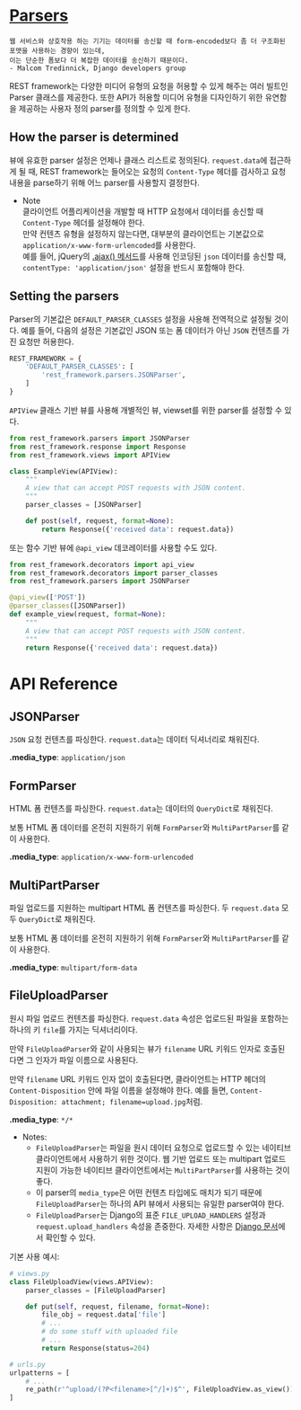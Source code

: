 # [Parsers](https://www.django-rest-framework.org/api-guide/parsers/)
```
웹 서비스와 상호작용 하는 기기는 데이터를 송신할 때 form-encoded보다 좀 더 구조화된 포맷을 사용하는 경향이 있는데,
이는 단순한 폼보다 더 복잡한 데이터를 송신하기 때문이다.
- Malcom Tredinnick, Django developers group
```

REST framework는 다양한 미디어 유형의 요청을 허용할 수 있게 해주는 여러 빌트인 Parser 클래스를 제공한다. 또한 API가 허용할 미디어 유형을 디자인하기 위한 유연함을 제공하는 사용자 정의 parser를 정의할 수 있게 한다.

## How the parser is determined
뷰에 유효한 parser 설정은 언제나 클래스 리스트로 정의된다. `request.data`에 접근하게 될 때, REST framework는 들어오는 요청의 `Content-Type` 헤더를 검사하고 요청 내용을 parse하기 위해 어느 parser를 사용할지 결정한다.

- Note<br>
  클라이언트 어플리케이션을 개발할 때 HTTP 요청에서 데이터를 송신할 때 `Content-Type` 헤더를 설정해야 한다.<br>
  만약 컨텐츠 유형을 설정하지 않는다면, 대부분의 클라이언트는 기본값으로 `application/x-www-form-urlencoded`를 사용한다.<br>
  예를 들어, jQuery의 [.ajax() 메서드](https://api.jquery.com/jQuery.ajax/)를 사용해 인코딩된 `json` 데이터를 송신할 때, `contentType: 'application/json'` 설정을 반드시 포함해야 한다.

## Setting the parsers
Parser의 기본값은 `DEFAULT_PARSER_CLASSES` 설정을 사용해 전역적으로 설정될 것이다. 예를 들어, 다음의 설정은 기본값인 JSON 또는 폼 데이터가 아닌 `JSON` 컨텐츠를 가진 요청만 허용한다.

```python
REST_FRAMEWORK = {
    'DEFAULT_PARSER_CLASSES': [
        'rest_framework.parsers.JSONParser',
    ]
}
```

`APIView` 클래스 기반 뷰를 사용해 개별적인 뷰, viewset를 위한 parser를 설정할 수 있다.

```python
from rest_framework.parsers import JSONParser
from rest_framework.response import Response
from rest_framework.views import APIView

class ExampleView(APIView):
    """
    A view that can accept POST requests with JSON content.
    """
    parser_classes = [JSONParser]

    def post(self, request, format=None):
        return Response({'received data': request.data})
```

또는 함수 기반 뷰에 `@api_view` 데코레이터를 사용할 수도 있다.

```python
from rest_framework.decorators import api_view
from rest_framework.decorators import parser_classes
from rest_framework.parsers import JSONParser

@api_view(['POST'])
@parser_classes([JSONParser])
def example_view(request, format=None):
    """
    A view that can accept POST requests with JSON content.
    """
    return Response({'received data': request.data})
```

# API Reference
## JSONParser
`JSON` 요청 컨텐츠를 파싱한다. `request.data`는 데이터 딕셔너리로 채워진다.

**.media_type**: `application/json`

## FormParser
HTML 폼 컨텐츠를 파싱한다. `request.data`는 데이터의 `QueryDict`로 채워진다.

보통 HTML 폼 데이터를 온전히 지원하기 위해 `FormParser`와 `MultiPartParser`를 같이 사용한다.

**.media_type**: `application/x-www-form-urlencoded`

## MultiPartParser
파일 업로드를 지원하는 multipart HTML 폼 컨텐츠를 파싱한다. 두 `request.data` 모두 `QueryDict`로 채워진다.

보통 HTML 폼 데이터를 온전히 지원하기 위해 `FormParser`와 `MultiPartParser`를 같이 사용한다.

**.media_type**: `multipart/form-data`

## FileUploadParser
원시 파일 업로드 컨텐츠를 파싱한다. `request.data` 속성은 업로드된 파일을 포함하는 하나의 키 `file`를 가지는 딕셔너리이다.

만약 `FileUploadParser`와 같이 사용되는 뷰가 `filename` URL 키워드 인자로 호출된다면 그 인자가 파일 이름으로 사용된다.

만약 `filename` URL 키워드 인자 없이 호출된다면, 클라이언트는 HTTP 헤더의 `Content-Disposition` 안에 파일 이름을 설정해야 한다. 예를 들면, `Content-Disposition: attachment; filename=upload.jpg`처럼.

**.media_type**: `*/*`

- Notes:<br>
  -  `FileUploadParser`는 파일을 원시 데이터 요청으로 업로드할 수 있는 네이티브 클라이언트에서 사용하기 위한 것이다. 웹 기반 업로드 또는 multipart 업로드 지원이 가능한 네이티브 클라이언트에서는 `MultiPartParser`를 사용하는 것이 좋다.
  - 이 parser의 `media_type`은 어떤 컨텐츠 타입에도 매치가 되기 때문에 `FileUploadParser`는 하나의 API 뷰에서 사용되는 유일한 parser여야 한다.
  - `FileUploadParser`는 Django의 표준 `FILE_UPLOAD_HANDLERS` 설정과 `request.upload_handlers` 속성을 존중한다. 자세한 사항은 [Django 문서](https://docs.djangoproject.com/en/stable/topics/http/file-uploads/#upload-handlers)에서 확인할 수 있다.

기본 사용 예시:
```python
# views.py
class FileUploadView(views.APIView):
    parser_classes = [FileUploadParser]

    def put(self, request, filename, format=None):
        file_obj = request.data['file']
        # ...
        # do some stuff with uploaded file
        # ...
        return Response(status=204)

# urls.py
urlpatterns = [
    # ...
    re_path(r'^upload/(?P<filename>[^/]+)$^', FileUploadView.as_view()),
]
```
